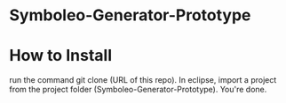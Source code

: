 # Symboleo-Generator-Prototype
# How to Install
run the command git clone (URL of this repo).
In eclipse, import a project from the project folder (Symboleo-Generator-Prototype).
You're done.
